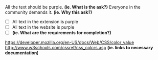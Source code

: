 All the text should be purple. **(ie. What is the ask?)**
Everyone in the community demands it. **(ie. Why this ask?)**

- [ ] All text in the extension is purple
- [ ] All text in the website is purple
- [ ] **(ie. What are the requirements for completion?)**

https://developer.mozilla.org/en-US/docs/Web/CSS/color_value
http://www.w3schools.com/cssref/css_colors.asp
**(ie. links to necessary documentation)**
